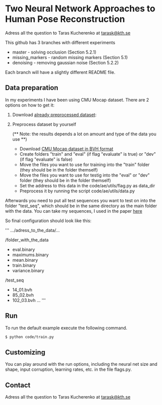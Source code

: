 # Two Neural Network Approaches to Human Pose Reconstruction

Adress all the question to Taras Kucherenko at tarask@kth.se

This github has 3 branches with different experiments

- master          - solving occlusion (Section 5.2.1)
- missing_markers - random missing markers (Section 5.1)
- denoising       - removing gaussian noise (Section 5.2.2)

Each branch will have a slightly different README file.

## Data preparation

In my experiments I have been using CMU Mocap dataset. There are 2 options on how to get it:

1. Download [already preprocessed dataset](https://www.dropbox.com/s/ui6sttqpabb8581/train_folder.tar.gz?dl=0):



2. Preprocess dataset by yourself

    (** Note: the results depends a lot on amount and type of the data you use **)

   - Download [CMU Mocap dataset in BVH format](https://sites.google.com/a/cgspeed.com/cgspeed/motion-capture/daz-friendly-release)
   - Create folders "train" and "eval" (if flag "evaluate" is true) or "dev" (if flag "evaluate" is false)
   - Move the files you want to use for training into the "train" folder (they should be in the folder themself)
   - Move the files you want to use for testig into the "eval" or "dev" folder (they should be in the folder themself)
   - Set the address to this data in the code/ae/utils/flag.py as data_dir
   - Preprocess it by running the script code/ae/utils/data.py

Afterwards you need to put all test sequences you want to test on into the folder "test_seq", which should be in the same directory as the main folder with the data.
You can take my sequences, I used in the paper [here](https://www.dropbox.com/s/xk05ap67pn9yzrr/test_seq.tar.gz?dl=0)

So final configuration should look like this:

'''
.../adress_to_the_data/...

/folder_with_the_data
- eval.binary
- maximums.binary
- mean.binary
- train.binary
- variance.binary

/test_seq
- 14_01.bvh
- 85_02.bvh
- 102_03.bvh
...
'''
  

## Run
To run the default example execute the following command. 

```bash
$ python code/train.py
```

## Customizing
You can play around with the run options, including the neural net size and shape, input corruption, learning rates, etc. in the file flags.py.

## Contact

Adress all the question to Taras Kucherenko at tarask@kth.se
